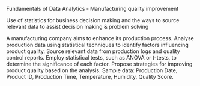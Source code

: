 Fundamentals of Data Analytics - Manufacturing quality improvement

Use of statistics for business decision making and the ways to source relevant data to
assist decision making & problem solving

A manufacturing company aims to enhance its production process. Analyse production data
using statistical techniques to identify factors influencing product quality. Source relevant
data from production logs and quality control reports. Employ statistical tests, such as ANOVA
or t-tests, to determine the significance of each factor. Propose strategies for improving
product quality based on the analysis. Sample data: Production Date, Product ID, Production
Time, Temperature, Humidity, Quality Score.
